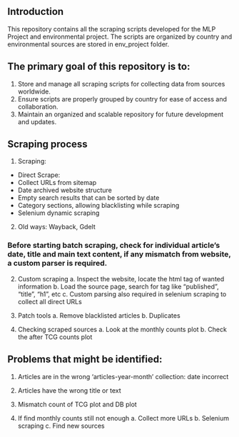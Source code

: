 ## Introduction
This repository contains all the scraping scripts developed for the MLP Project and environmental project. 
The scripts are organized by country and environmental sources are stored in env_project folder.

## The primary goal of this repository is to:

1. Store and manage all scraping scripts for collecting data from sources worldwide.
2. Ensure scripts are properly grouped by country for ease of access and collaboration.
3. Maintain an organized and scalable repository for future development and updates.

## Scraping process
1.	Scraping:
  - Direct Scrape:
  - Collect URLs from sitemap 
  - Date archived website structure
  - Empty search results that can be sorted by date
  - Category sections, allowing blacklisting while scraping
  - Selenium dynamic scraping
2.	Old ways: Wayback, Gdelt

### Before starting batch scraping, check for individual article’s date, title and main text content, if any mismatch from website, a custom parser is required. 

2.	Custom scraping 
a.	Inspect the website, locate the html tag of wanted information
b.	Load the source page, search for tag like “published”, “title”, “h1”, etc
c.	Custom parsing also required in selenium scraping to collect all direct URLs
3.	Patch tools
a.	Remove blacklisted articles
b.	Duplicates 

4.	Checking scraped sources
a.	Look at the monthly counts plot
b.	Check the after TCG counts plot

## Problems that might be identified:
1.	Articles are in the wrong ‘articles-year-month’ collection: date incorrect 
2.	Articles have the wrong title or text
3.	Mismatch count of TCG plot and DB plot

5.	If find monthly counts still not enough
a.	Collect more URLs
b.	Selenium scraping
c.	Find new sources
